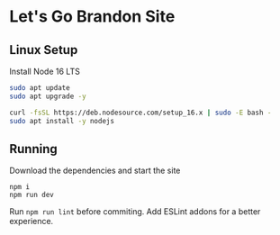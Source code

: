 # Let's Go Brandon Site

## Linux Setup

Install Node 16 LTS

```sh
sudo apt update
sudo apt upgrade -y

curl -fsSL https://deb.nodesource.com/setup_16.x | sudo -E bash -
sudo apt install -y nodejs
```


## Running

Download the dependencies and start the site

```
npm i
npm run dev
```

Run `npm run lint` before commiting. Add ESLint addons for a better experience.
